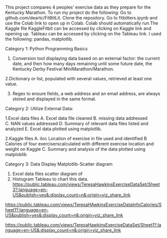   This project  compares 4 peoples' exercise data as they   prepare for the Kentucky  Marathon.
To run my project do the following: Go to github.com/deartc/FitBitLit.  Clone the repository.  Go to fitbitters.ipynb and use the Colab link to open up in Colab.
Colab should automatically run.The  Kaggle file KaggleFitbit can be accessed by clicking on Kaggle link and opening up.  Tableau can be accessed by clicking on the Tableau link. I used the following: pandas, matplotlib.  
  
 
Category 1: Python Programming Basics

1. Conversion tool displaying data based on an external factor: the current date, and then  how many days remaining until some future date, the Kentucky Derby Festival MiniMarathon/Marathon. 
 
2.Dictionary or list, populated with several values, retrieved at least one value.

3. Regex to ensure  fields, a web address and an email address, are always stored and displayed in the same format. 
 
 
 
Category 2: Utilize External Data:
 
1.Excel data files 
A. Excel data file  cleaned
B. missing data addressed  
C. NAN values addressed
D. Summary of relevant data files listed and analyzed 
E. Excel data plotted using matplotlib.


2.Kaggle files
A. iloc Location of exercise in file used and identified 
B Calories of four  exerciserscalculated with different exercise location  and weight on Kaggle 
C. Summary and analysis of the data plotted using matploblib



Category 3: Data Display
Matplotlib-Scatter diagram 
1.  Excel data files scatter diagram of
2.  Histogram 
Tableau to chart this data.
https://public.tableau.com/views/TeresaHawkinsExerciseDataSet/Sheet3?:language=en-US&publish=yes&:display_count=n&:origin=viz_share_link

https://public.tableau.com/views/TeresaHAwkinsExerciseDataInfoCalories/Sheet1?:language=en-US&publish=yes&:display_count=n&:origin=viz_share_link



https://public.tableau.com/views/TeresaHawkinsExerciseDataSet/Sheet1?:language=en-US&:display_count=n&:origin=viz_share_link








  


